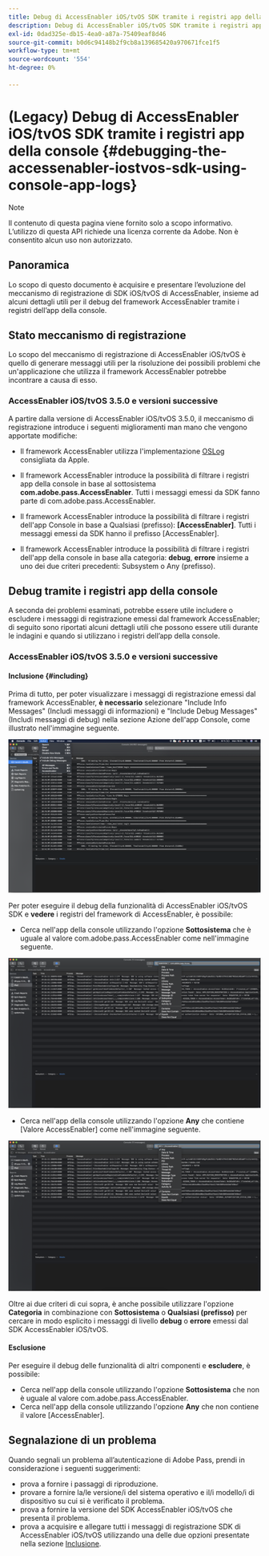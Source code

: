 ```yaml
---
title: Debug di AccessEnabler iOS/tvOS SDK tramite i registri app della console
description: Debug di AccessEnabler iOS/tvOS SDK tramite i registri app della console
exl-id: 0dad325e-db15-4ea0-a87a-75409eaf8d46
source-git-commit: b0d6c94148b2f9cb8a139685420a970671fce1f5
workflow-type: tm+mt
source-wordcount: '554'
ht-degree: 0%

---
```


# (Legacy) Debug di AccessEnabler iOS/tvOS SDK tramite i registri app della console {#debugging-the-accessenabler-iostvos-sdk-using-console-app-logs}

>[!NOTE]
>
>Il contenuto di questa pagina viene fornito solo a scopo informativo. L’utilizzo di questa API richiede una licenza corrente da Adobe. Non è consentito alcun uso non autorizzato.


## Panoramica

Lo scopo di questo documento è acquisire e presentare l’evoluzione del meccanismo di registrazione di SDK iOS/tvOS di AccessEnabler, insieme ad alcuni dettagli utili per il debug del framework AccessEnabler tramite i registri dell’app della console.

## Stato meccanismo di registrazione

Lo scopo del meccanismo di registrazione di AccessEnabler iOS/tvOS è quello di generare messaggi utili per la risoluzione dei possibili problemi che un&#39;applicazione che utilizza il framework AccessEnabler potrebbe incontrare a causa di esso.

### AccessEnabler iOS/tvOS 3.5.0 e versioni successive

A partire dalla versione di AccessEnabler iOS/tvOS 3.5.0, il meccanismo di registrazione introduce i seguenti miglioramenti man mano che vengono apportate modifiche:

* Il framework AccessEnabler utilizza l&#39;implementazione [OSLog](https://developer.apple.com/documentation/os/oslog) consigliata da Apple.

* Il framework AccessEnabler introduce la possibilità di filtrare i registri app della console in base al sottosistema **com.adobe.pass.AccessEnabler**. Tutti i messaggi emessi da SDK fanno parte di com.adobe.pass.AccessEnabler.

* Il framework AccessEnabler introduce la possibilità di filtrare i registri dell&#39;app Console in base a Qualsiasi (prefisso): **[AccessEnabler]**. Tutti i messaggi emessi da SDK hanno il prefisso [AccessEnabler].

* Il framework AccessEnabler introduce la possibilità di filtrare i registri dell&#39;app della console in base alla categoria: **debug**, **errore** insieme a uno dei due criteri precedenti: Subsystem o Any (prefisso).

## Debug tramite i registri app della console

A seconda dei problemi esaminati, potrebbe essere utile includere o escludere i messaggi di registrazione emessi dal framework AccessEnabler; di seguito sono riportati alcuni dettagli utili che possono essere utili durante le indagini e quando si utilizzano i registri dell’app della console.


### AccessEnabler iOS/tvOS 3.5.0 e versioni successive

#### Inclusione {#including}

Prima di tutto, per poter visualizzare i messaggi di registrazione emessi dal framework AccessEnabler, **è necessario** selezionare &quot;Include Info Messages&quot; (Includi messaggi di informazioni) e &quot;Include Debug Messages&quot; (Includi messaggi di debug) nella sezione Azione dell&#39;app Console, come illustrato nell&#39;immagine seguente.

![](../../../assets/include-info-debug-msg.png)


Per poter eseguire il debug della funzionalità di AccessEnabler iOS/tvOS SDK e **vedere** i registri del framework di AccessEnabler, è possibile:

* Cerca nell&#39;app della console utilizzando l&#39;opzione **Sottosistema** che è uguale al valore com.adobe.pass.AccessEnabler come nell&#39;immagine seguente.

![](../../../assets/subsys-console-app.png)

* Cerca nell&#39;app della console utilizzando l&#39;opzione **Any** che contiene
  [Valore AccessEnabler] come nell&#39;immagine seguente.

![](../../../assets/any-optn-console-app.png)

Oltre ai due criteri di cui sopra, è anche possibile utilizzare l&#39;opzione **Categoria** in combinazione con **Sottosistema** o **Qualsiasi (prefisso)** per cercare in modo esplicito i messaggi di livello **debug** o **errore** emessi dal SDK AccessEnabler iOS/tvOS.

#### Esclusione

Per eseguire il debug delle funzionalità di altri componenti e **escludere**, è possibile:

* Cerca nell&#39;app della console utilizzando l&#39;opzione **Sottosistema** che non è uguale al valore com.adobe.pass.AccessEnabler.
* Cerca nell&#39;app della console utilizzando l&#39;opzione **Any** che non contiene il valore [AccessEnabler].

## Segnalazione di un problema

Quando segnali un problema all’autenticazione di Adobe Pass, prendi in considerazione i seguenti suggerimenti:

* prova a fornire i passaggi di riproduzione.
* provare a fornire la/le versione/i del sistema operativo e il/i modello/i di dispositivo su cui si è verificato il problema.
* prova a fornire la versione del SDK AccessEnabler iOS/tvOS che presenta il problema.
* prova a acquisire e allegare tutti i messaggi di registrazione SDK di AccessEnabler iOS/tvOS utilizzando una delle due opzioni presentate nella sezione [Inclusione](#including).

